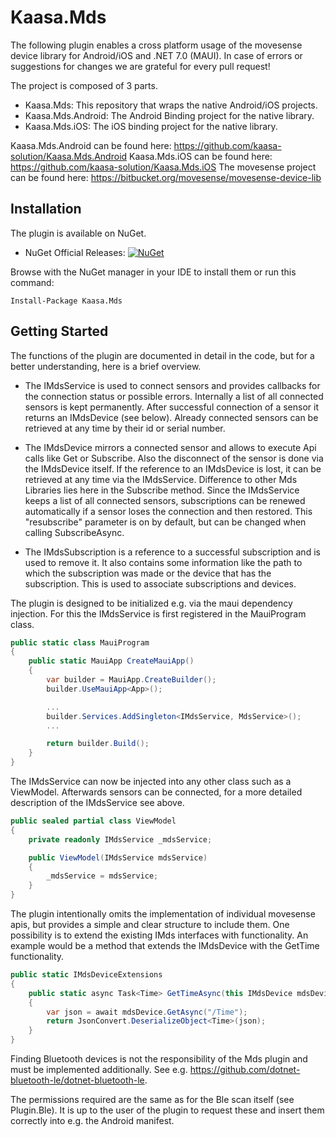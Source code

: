 # Kaasa.Mds

The following plugin enables a cross platform usage of the movesense device library for Android/iOS and .NET 7.0 (MAUI).
In case of errors or suggestions for changes we are grateful for every pull request!

The project is composed of 3 parts.

- Kaasa.Mds: This repository that wraps the native Android/iOS projects.
- Kaasa.Mds.Android: The Android Binding project for the native library.
- Kaasa.Mds.iOS: The iOS binding project for the native library.

Kaasa.Mds.Android can be found here: https://github.com/kaasa-solution/Kaasa.Mds.Android
Kaasa.Mds.iOS can be found here: https://github.com/kaasa-solution/Kaasa.Mds.iOS
The movesense project can be found here: https://bitbucket.org/movesense/movesense-device-lib

## Installation

The plugin is available on NuGet.

* NuGet Official Releases: [![NuGet](https://img.shields.io/nuget/v/Kaasa.Mds?label=NuGet)](https://www.nuget.org/packages/Kaasa.Mds)

Browse with the NuGet manager in your IDE to install them or run this command:

`Install-Package Kaasa.Mds`

## Getting Started

The functions of the plugin are documented in detail in the code, but for a better understanding, here is a brief overview.

- The IMdsService is used to connect sensors and provides callbacks for the connection status or possible errors. Internally a list of all connected sensors is kept permanently. After successful connection of a sensor it returns an IMdsDevice (see below). Already connected sensors can be retrieved at any time by their id or serial number.

- The IMdsDevice mirrors a connected sensor and allows to execute Api calls like Get or Subscribe. Also the disconnect of the sensor is done via the IMdsDevice itself. If the reference to an IMdsDevice is lost, it can be retrieved at any time via the IMdsService. Difference to other Mds Libraries lies here in the Subscribe method. Since the IMdsService keeps a list of all connected sensors, subscriptions can be renewed automatically if a sensor loses the connection and then restored. This "resubscribe" parameter is on by default, but can be changed when calling SubscribeAsync.

- The IMdsSubscription is a reference to a successful subscription and is used to remove it. It also contains some information like the path to which the subscription was made or the device that has the subscription. This is used to associate subscriptions and devices.

The plugin is designed to be initialized e.g. via the maui dependency injection. For this the IMdsService is first registered in the MauiProgram class.

```csharp
public static class MauiProgram
{
    public static MauiApp CreateMauiApp()
    {
        var builder = MauiApp.CreateBuilder();
        builder.UseMauiApp<App>();

        ...
        builder.Services.AddSingleton<IMdsService, MdsService>();
        ...

        return builder.Build();
    }
}
```

The IMdsService can now be injected into any other class such as a ViewModel. Afterwards sensors can be connected, for a more detailed description of the IMdsService see above.

```csharp
public sealed partial class ViewModel
{
    private readonly IMdsService _mdsService;

    public ViewModel(IMdsService mdsService)
    {
        _mdsService = mdsService;
    }
}
```

The plugin intentionally omits the implementation of individual movesense apis, but provides a simple and clear structure to include them. One possibility is to extend the existing IMds interfaces with functionality. An example would be a method that extends the IMdsDevice with the GetTime functionality.

```csharp
public static IMdsDeviceExtensions
{
    public static async Task<Time> GetTimeAsync(this IMdsDevice mdsDevice)
    {
        var json = await mdsDevice.GetAsync("/Time");
        return JsonConvert.DeserializeObject<Time>(json);
    }
}
```

Finding Bluetooth devices is not the responsibility of the Mds plugin and must be implemented additionally. 
See e.g. https://github.com/dotnet-bluetooth-le/dotnet-bluetooth-le.

The permissions required are the same as for the Ble scan itself (see Plugin.Ble). It is up to the user of the plugin to request these and insert them correctly into e.g. the Android manifest.

